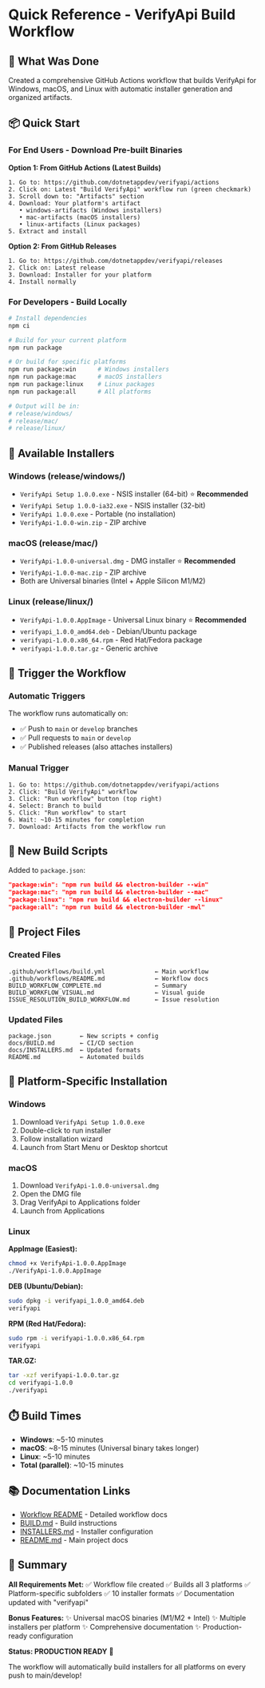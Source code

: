 # Quick Reference - VerifyApi Build Workflow

## 🎯 What Was Done

Created a comprehensive GitHub Actions workflow that builds VerifyApi for Windows, macOS, and Linux with automatic installer generation and organized artifacts.

## 📦 Quick Start

### For End Users - Download Pre-built Binaries

**Option 1: From GitHub Actions (Latest Builds)**
```
1. Go to: https://github.com/dotnetappdev/verifyapi/actions
2. Click on: Latest "Build VerifyApi" workflow run (green checkmark)
3. Scroll down to: "Artifacts" section
4. Download: Your platform's artifact
   • windows-artifacts (Windows installers)
   • mac-artifacts (macOS installers)
   • linux-artifacts (Linux packages)
5. Extract and install
```

**Option 2: From GitHub Releases**
```
1. Go to: https://github.com/dotnetappdev/verifyapi/releases
2. Click on: Latest release
3. Download: Installer for your platform
4. Install normally
```

### For Developers - Build Locally

```bash
# Install dependencies
npm ci

# Build for your current platform
npm run package

# Or build for specific platforms
npm run package:win      # Windows installers
npm run package:mac      # macOS installers
npm run package:linux    # Linux packages
npm run package:all      # All platforms

# Output will be in:
# release/windows/
# release/mac/
# release/linux/
```

## 🎯 Available Installers

### Windows (release/windows/)
- `VerifyApi Setup 1.0.0.exe` - NSIS installer (64-bit) ⭐ **Recommended**
- `VerifyApi Setup 1.0.0-ia32.exe` - NSIS installer (32-bit)
- `VerifyApi 1.0.0.exe` - Portable (no installation)
- `VerifyApi-1.0.0-win.zip` - ZIP archive

### macOS (release/mac/)
- `VerifyApi-1.0.0-universal.dmg` - DMG installer ⭐ **Recommended**
- `VerifyApi-1.0.0-mac.zip` - ZIP archive
- Both are Universal binaries (Intel + Apple Silicon M1/M2)

### Linux (release/linux/)
- `VerifyApi-1.0.0.AppImage` - Universal Linux binary ⭐ **Recommended**
- `verifyapi_1.0.0_amd64.deb` - Debian/Ubuntu package
- `verifyapi-1.0.0.x86_64.rpm` - Red Hat/Fedora package
- `verifyapi-1.0.0.tar.gz` - Generic archive

## 🚀 Trigger the Workflow

### Automatic Triggers
The workflow runs automatically on:
- ✅ Push to `main` or `develop` branches
- ✅ Pull requests to `main` or `develop`
- ✅ Published releases (also attaches installers)

### Manual Trigger
```
1. Go to: https://github.com/dotnetappdev/verifyapi/actions
2. Click: "Build VerifyApi" workflow
3. Click: "Run workflow" button (top right)
4. Select: Branch to build
5. Click: "Run workflow" to start
6. Wait: ~10-15 minutes for completion
7. Download: Artifacts from the workflow run
```

## 📝 New Build Scripts

Added to `package.json`:
```json
"package:win": "npm run build && electron-builder --win"
"package:mac": "npm run build && electron-builder --mac"
"package:linux": "npm run build && electron-builder --linux"
"package:all": "npm run build && electron-builder -mwl"
```

## 📂 Project Files

### Created Files
```
.github/workflows/build.yml              ← Main workflow
.github/workflows/README.md              ← Workflow docs
BUILD_WORKFLOW_COMPLETE.md               ← Summary
BUILD_WORKFLOW_VISUAL.md                 ← Visual guide
ISSUE_RESOLUTION_BUILD_WORKFLOW.md       ← Issue resolution
```

### Updated Files
```
package.json        ← New scripts + config
docs/BUILD.md       ← CI/CD section
docs/INSTALLERS.md  ← Updated formats
README.md           ← Automated builds
```

## 🔧 Platform-Specific Installation

### Windows
1. Download `VerifyApi Setup 1.0.0.exe`
2. Double-click to run installer
3. Follow installation wizard
4. Launch from Start Menu or Desktop shortcut

### macOS
1. Download `VerifyApi-1.0.0-universal.dmg`
2. Open the DMG file
3. Drag VerifyApi to Applications folder
4. Launch from Applications

### Linux

**AppImage (Easiest):**
```bash
chmod +x VerifyApi-1.0.0.AppImage
./VerifyApi-1.0.0.AppImage
```

**DEB (Ubuntu/Debian):**
```bash
sudo dpkg -i verifyapi_1.0.0_amd64.deb
verifyapi
```

**RPM (Red Hat/Fedora):**
```bash
sudo rpm -i verifyapi-1.0.0.x86_64.rpm
verifyapi
```

**TAR.GZ:**
```bash
tar -xzf verifyapi-1.0.0.tar.gz
cd verifyapi-1.0.0
./verifyapi
```

## ⏱️ Build Times

- **Windows**: ~5-10 minutes
- **macOS**: ~8-15 minutes (Universal binary takes longer)
- **Linux**: ~5-10 minutes
- **Total (parallel)**: ~10-15 minutes

## 📚 Documentation Links

- [Workflow README](.github/workflows/README.md) - Detailed workflow docs
- [BUILD.md](docs/BUILD.md) - Build instructions
- [INSTALLERS.md](docs/INSTALLERS.md) - Installer configuration
- [README.md](README.md) - Main project docs

## 🎉 Summary

**All Requirements Met:**
✅ Workflow file created
✅ Builds all 3 platforms
✅ Platform-specific subfolders
✅ 10 installer formats
✅ Documentation updated with "verifyapi"

**Bonus Features:**
✨ Universal macOS binaries (M1/M2 + Intel)
✨ Multiple installers per platform
✨ Comprehensive documentation
✨ Production-ready configuration

**Status: PRODUCTION READY** 🚀

The workflow will automatically build installers for all platforms on every push to main/develop!
